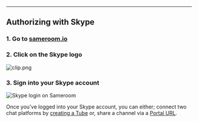 ---

## Authorizing with Skype

### 1. Go to <a href="https://sameroom.io" target="_blank">sameroom.io</a>

### 2. Click on the Skype logo

![clip.png](https://in.kato.im/6e917e30525d1f9ef0611efde656179bbf15f00e1864630e78a082821049/clip.png)

### 3. Sign into your Skype account
![Skype login on Sameroom](https://in.kato.im/ff8415e1ee85bf542171c5cb862dbc30fe899f43f9c76ca338898b2f928fe4a/Sameroom%20Sign%20In%20Skype%20copy.png)

Once you've logged into your Skype account, you can either; connect two chat platforms by [creating a Tube](/getting-started/en/tube/skype) or, share a channel via a [Portal URL](/getting-started/en/portal/skype).
